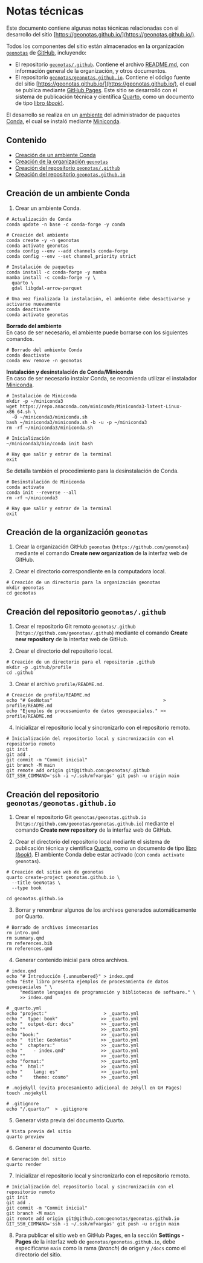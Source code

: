 # Notas técnicas
Este documento contiene algunas notas técnicas relacionadas con el desarrollo del sitio [https://geonotas.github.io/](https://geonotas.github.io/).

Todos los componentes del sitio están almacenados en la organización [`geonotas`](https://github.com/geonotas) de [GitHub](https://github.com), incluyendo:

- El repositorio [`geonotas/.github`](https://github.com/geonotas/.github). Contiene el archivo [README.md](https://github.com/geonotas/.github/blob/main/profile/README.md), con información general de la organización, y otros documentos.
- El repositorio [`geonotas/geonotas.github.io`](https://github.com/geonotas/geonotas.github.io). Contiene el código fuente del sitio [https://geonotas.github.io/](https://geonotas.github.io/), el cual se publica mediante [GitHub Pages](https://pages.github.com/). Este sitio se desarrolló con el sistema de publicación técnica y científica [Quarto](https://quarto.org/), como un documento de tipo [libro (*book*)](https://quarto.org/docs/books/).

El desarrollo se realiza en un [ambiente](https://conda.io/projects/conda/en/latest/user-guide/concepts/environments.html) del administrador de paquetes [Conda](https://docs.conda.io), el cual se instaló mediante [Miniconda](https://docs.conda.io/projects/miniconda).

## Contenido
- [Creación de un ambiente Conda](#creaci%C3%B3n-de-un-ambiente-conda)
- [Creación de la organización `geonotas`](#creaci%C3%B3n-de-la-organizaci%C3%B3n-geonotas)
- [Creación del repositorio `geonotas/.github`](#creaci%C3%B3n-del-repositorio-geonotasgithub)
- [Creación del repositorio `geonotas.github.io`](#creaci%C3%B3n-del-repositorio-geonotasgeonotasgithubio)

## Creación de un ambiente Conda
1. Crear un ambiente Conda.
```shell
# Actualización de Conda
conda update -n base -c conda-forge -y conda

# Creación del ambiente
conda create -y -n geonotas
conda activate geonotas
conda config --env --add channels conda-forge
conda config --env --set channel_priority strict

# Instalación de paquetes
conda install -c conda-forge -y mamba
mamba install -c conda-forge -y \
  quarto \
  gdal libgdal-arrow-parquet

# Una vez finalizada la instalación, el ambiente debe desactivarse y activarse nuevamente
conda deactivate
conda activate geonotas
```

**Borrado del ambiente**  
En caso de ser necesario, el ambiente puede borrarse con los siguientes comandos.
```shell
# Borrado del ambiente Conda
conda deactivate
conda env remove -n geonotas
```

**Instalación y desinstalación de Conda/Miniconda**  
En caso de ser necesario instalar Conda, se recomienda utilizar el instalador [Miniconda](https://docs.conda.io/projects/miniconda/).
```shell
# Instalación de Miniconda
mkdir -p ~/miniconda3
wget https://repo.anaconda.com/miniconda/Miniconda3-latest-Linux-x86_64.sh \
  -O ~/miniconda3/miniconda.sh
bash ~/miniconda3/miniconda.sh -b -u -p ~/miniconda3
rm -rf ~/miniconda3/miniconda.sh

# Inicialización
~/miniconda3/bin/conda init bash

# Hay que salir y entrar de la terminal
exit
```

Se detalla también el procedimiento para la desinstalación de Conda.
```shell
# Desinstalación de Miniconda
conda activate
conda init --reverse --all
rm -rf ~/miniconda3

# Hay que salir y entrar de la terminal
exit
```

## Creación de la organización `geonotas`
1. Crear la organización GitHub `geonotas` (`https://github.com/geonotas`) mediante el comando **Create new organization** de la interfaz web de GitHub.

2. Crear el directorio correspondiente en la computadora local.
```shell
# Creación de un directorio para la organización geonotas
mkdir geonotas
cd geonotas
```

## Creación del repositorio `geonotas/.github`
1. Crear el repositorio Git remoto `geonotas/.github` (`https://github.com/geonotas/.github`) mediante el comando **Create new repository** de la interfaz web de GitHub.

2. Crear el directorio del repositorio local.
```shell
# Creación de un directorio para el repositorio .github
mkdir -p .github/profile
cd .github
```

3. Crear el archivo `profile/README.md`.
```shell
# Creación de profile/README.md
echo "# GeoNotas"                                         > profile/README.md
echo "Ejemplos de procesamiento de datos geoespaciales." >> profile/README.md
```

4. Inicializar el repositorio local y sincronizarlo con el repositorio remoto.
```shell
# Inicialización del repositorio local y sincronización con el repositorio remoto
git init
git add .
git commit -m "Commit inicial"
git branch -M main
git remote add origin git@github.com:geonotas/.github
GIT_SSH_COMMAND='ssh -i ~/.ssh/mfvargas' git push -u origin main
```

## Creación del repositorio `geonotas/geonotas.github.io`
1. Crear el repositorio Git `geonotas/geonotas.github.io` (`https://github.com/geonotas/geonotas.github.io`) mediante el comando **Create new repository** de la interfaz web de GitHub.

2. Crear el directorio del repositorio local mediante el sistema de publicación técnica y científica [Quarto](https://quarto.org/), como un documento de tipo [libro (*book*)](https://quarto.org/docs/books/). El ambiente Conda debe estar activado (con `conda activate geonotas`).
```shell
# Creación del sitio web de geonotas
quarto create-project geonotas.github.io \
  --title GeoNotas \
  --type book

cd geonotas.github.io
```

3. Borrar y renombrar algunos de los archivos generados automáticamente por Quarto.
```shell
# Borrado de archivos innecesarios
rm intro.qmd
rm summary.qmd
rm references.bib
rm references.qmd
```

4. Generar contenido inicial para otros archivos.
```shell
# index.qmd
echo "# Introducción {.unnumbered}" > index.qmd
echo "Este libro presenta ejemplos de procesamiento de datos geoespaciales " \
     "mediante lenguajes de programación y bibliotecas de software." \
     >> index.qmd

# _quarto.yml
echo "project:"                     > _quarto.yml
echo "  type: book"                >> _quarto.yml
echo "  output-dir: docs"          >> _quarto.yml
echo ""                            >> _quarto.yml
echo "book:"                       >> _quarto.yml
echo "  title: GeoNotas"           >> _quarto.yml
echo "  chapters:"                 >> _quarto.yml
echo "    - index.qmd"             >> _quarto.yml
echo ""                            >> _quarto.yml
echo "format:"                     >> _quarto.yml
echo "  html:"                     >> _quarto.yml
echo "    lang: es"                >> _quarto.yml
echo "    theme: cosmo"            >> _quarto.yml

# .nojekyll (evita procesamiento adicional de Jekyll en GH Pages)
touch .nojekyll

# .gitignore
echo "/.quarto/"  > .gitignore
```

5. Generar vista previa del documento Quarto.
```shell
# Vista previa del sitio
quarto preview
```

6. Generar el documento Quarto.
```shell
# Generación del sitio
quarto render
```

7. Inicializar el repositorio local y sincronizarlo con el repositorio remoto.
```shell
# Inicialización del repositorio local y sincronización con el repositorio remoto
git init
git add .
git commit -m "Commit inicial"
git branch -M main
git remote add origin git@github.com:geonotas/geonotas.github.io
GIT_SSH_COMMAND='ssh -i ~/.ssh/mfvargas' git push -u origin main
```

8. Para publicar el sitio web en GitHub Pages, en la sección **Settings - Pages** de la interfaz web de `geonotas/geonotas.github.io`, debe especificarse `main` como la rama (*branch*) de origen y `/docs` como el directorio del sitio.